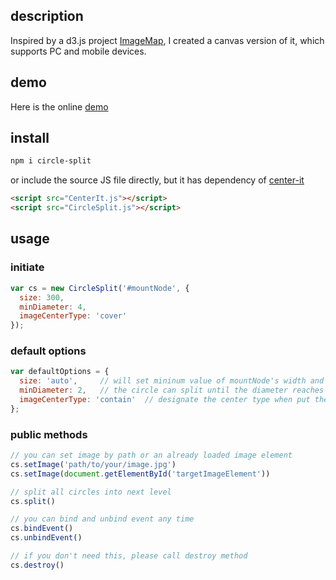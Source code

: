 ## description

Inspired by a d3.js project [ImageMap](http://bl.ocks.org/nswamy14/df13d67b6efeb19eb640), I created a canvas version of it, which supports PC and mobile devices.

## demo

Here is the online [demo](http://demo.jackyang.me/circle-split/circle-split-demo.html)

## install

```bash
npm i circle-split
```

or include the source JS file directly, but it has dependency of [center-it](https://www.npmjs.com/package/center-it)

```html
<script src="CenterIt.js"></script>
<script src="CircleSplit.js"></script>
```

## usage

### initiate

```js
var cs = new CircleSplit('#mountNode', {
  size: 300,
  minDiameter: 4,
  imageCenterType: 'cover'
});
```

### default options

```js
var defaultOptions = {
  size: 'auto',     // will set mininum value of mountNode's width and height
  minDiameter: 2,   // the circle can split until the diameter reaches to 2 px
  imageCenterType: 'contain'  // designate the center type when put the image of the square box
};
```

### public methods

```js
// you can set image by path or an already loaded image element
cs.setImage('path/to/your/image.jpg')
cs.setImage(document.getElementById('targetImageElement'))

// split all circles into next level
cs.split()

// you can bind and unbind event any time
cs.bindEvent()
cs.unbindEvent()

// if you don't need this, please call destroy method
cs.destroy()
```
